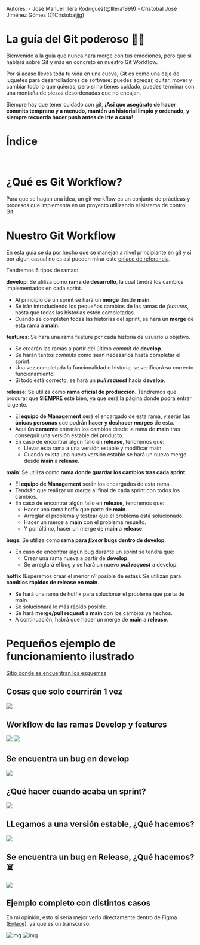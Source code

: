 Autores:
    - Jose Manuel Illera Rodríguez(@Illera1999)
    - Cristobal José Jiménez Gómez (@Cristobaljjg)

# La guía del Git poderoso 💪🏼

Bienvenido a la guía que nunca hará merge con tus emociones, pero que si hablará sobre Git y más en concreto en nuestro Git Workflow.

Por si acaso lleves toda tu vida en una cueva, Git es como una caja de juguetes para desarrolladores de software: puedes agregar, quitar, mover y cambiar todo lo que quieras, pero si no tienes cuidado, puedes terminar con una montaña de piezas desordenadas que no encajan.

Siempre hay que tener cuidado con git, **¡Así que asegúrate de hacer commits temprano y a menudo, mantén un historial limpio y ordenado, y siempre recuerda hacer push antes de irte a casa!**

# Índice

<br>

# ¿Qué es Git Workflow?

Para que se hagan una idea, un git workflow es un conjunto de prácticas y procesos que implementa en un proyecto utilizando el sistema de control Git.

# Nuestro Git Workflow

En esta guía se da por hecho que se manejan a nivel principiante en git y si por algun casual no es asi pueden mirar este [enlace de referencia](https://git-scm.com/docs).

Tendremos 6 tipos de ramas:

**develop**: Se utiliza como **rama de desarrollo**, la cual tendrá los cambios implementados en cada sprint.
* Al principio de un sprint se hará un **merge** desde **main**.
* Se irán introduciendo los pequeños cambios de las ramas de *features*, hasta que todas las historias estén completadas.
* Cuando se completen todas las historias del sprint, se hará un **merge** de esta rama a **main**.

**features**: Se hará una rama feature por cada historia de usuario u objetivo.
* Se crearán las ramas a partir del último *commit* de **develop**.
* Se harán tantos *commits* como sean necesarios hasta completar el sprint.
* Una vez completada la funcionalidad o historia, se verificará su correcto funcionamiento.
* Si todo está correcto, se hará un ***pull request*** hacia **develop**.

**release**: Se utiliza como **rama oficial de producción**. Tendremos que procurar que **SIEMPRE** esté bien, ya que será la página donde podrá entrar la gente.
* El **equipo de Management** será el encargado de esta rama, y serán las **únicas personas** que podrán **hacer y deshacer *merges*** de esta.
* Aquí **únicamente** entrarán los cambios desde la rama de **main** tras conseguir una versión estable del producto.
* En caso de encontrar algún fallo en **release**, tendremos que:
  * Llevar esta rama a una versión estable y modificar main.
  * Cuando exista una nueva versión estable se hará un nuevo merge desde **main** a **release**.

**main**: Se utiliza como **rama donde guardar los cambios tras cada sprint**.
* El **equipo de Management** serán los encargados de esta rama.
* Tendrán que realizar un *merge* al final de cada sprint con todos los cambios.
* En caso de encontrar algún fallo en **release**, tendremos que:
  * Hacer una rama hotfix que parte de **main**.
  * Arreglar el problema y testear que el problema está solucionado.
  * Hacer un merge a **main** con el problema resuelto.
  * Y por último, hacer un merge de **main** a **release**.

**bugs:** Se utiliza como **rama para *fixear* bugs dentro de develop**.  
* En caso de encontrar algún bug durante un sprint se tendrá que:
  * Crear una rama nueva a partir de **develop**.
  * Se arreglará el bug y se hará un nuevo **_pull request_** a develop.


**hotfix** (Esperemos crear el menor nº posible de estas): Se utilizan para **cambios rápidos de release en main**.
* Se hará una rama de hotfix para solucionar el problema que parta de main.
* Se solucionará lo más rápido posible.
* Se hará **merge/pull request** a **main** con los cambios ya hechos.
* A continuación, habrá que hacer un merge de **main** a **release**.



# Pequeños ejemplo de funcionamiento ilustrado
[Sitio donde se encuentran los esquemas](https://www.figma.com/file/3s2bq7QCris0rxbC4yHke9/GitFlow-Explaining?node-id=0%3A1&t=1Tb45vD5aazSZJzJ-1)
## Cosas que solo courrirán 1 vez
![](../assets/b1.png)

## Workflow de las ramas Develop y features
![](../assets/b2.png)
![](../assets/b3.png)
## Se encuentra un bug en develop
![](../assets/b4.png)
## ¿Qué hacer cuando acaba un sprint?
![](../assets/m1.png)
## LLegamos a una versión estable, ¿Qué hacemos?
![](../assets/m2.png)
## Se encuentra un bug en Release, ¿Qué hacemos? ☠️
![](../assets/m3.png)
## Ejemplo completo con distintos casos
En mi opinión, esto sí sería mejor verlo directamente dentro de Figma ([Enlace](https://www.figma.com/file/3s2bq7QCris0rxbC4yHke9/GitFlow-Explaining?node-id=0%3A1&t=1Tb45vD5aazSZJzJ-1)), ya que es un transcurso.

![img](../assets/sprint1.png)
![img](../assets/sprint2.png)
